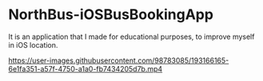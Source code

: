 # NorthBus-iOSBusBookingApp
It is an application that I made for educational purposes, to improve myself in iOS location.


https://user-images.githubusercontent.com/98783085/193166165-6e1fa351-a57f-4750-a1a0-fb7434205d7b.mp4

